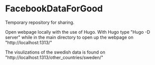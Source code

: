 # FacebookDataForGood
Temporary repository for sharing.

Open webpage locally with the use of Hugo. With Hugo type "Hugo -D server" while in the main directory to open up the webpage on "http://localhost:1313/"

The visulizations of the swedish data is found on "http://localhost:1313/other_countries/sweden/" 

